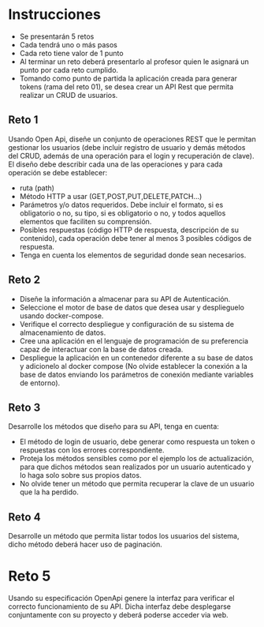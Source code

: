 # Instrucciones 

- Se presentarán 5 retos
- Cada tendrá uno o más pasos
- Cada reto tiene valor de 1 punto
- Al terminar un reto deberá presentarlo al profesor quien le asignará un punto por cada reto cumplido.
- Tomando como punto de partida la aplicación creada para generar tokens (rama del reto 01), se desea crear un API Rest que permita realizar un CRUD de usuarios.


## Reto 1

Usando Open Api, diseñe un conjunto de operaciones REST que le permitan gestionar los usuarios (debe incluir registro de usuario y demás métodos del CRUD, además de una operación para el login y recuperación de clave). El diseño debe describir cada una de las operaciones y para cada operación se debe establecer:

- ruta (path)
- Método HTTP a usar (GET,POST,PUT,DELETE,PATCH...)
- Parámetros y/o datos requeridos. Debe incluir el formato, si es obligatorio o no, su tipo, si es obligatorio o no, y todos aquellos elementos que faciliten su comprensión.
- Posibles respuestas (código HTTP de respuesta, descripción de su contenido), cada operación debe tener al menos 3 posibles códigos de respuesta.
- Tenga en cuenta los elementos de seguridad donde sean necesarios.

## Reto 2

- Diseñe la información a almacenar para su API de Autenticación.
- Seleccione el motor de base de datos que desea usar y desplieguelo usando docker-compose.
- Verifique el correcto despliegue y configuración de su sistema de almacenamiento de
datos.
- Cree una aplicación en el lenguaje de programación de su preferencia capaz de interactuar con la base de datos creada.
- Despliegue la aplicación en un contenedor diferente a su base de datos y adicionelo al docker compose (No olvide establecer la conexión a la base de datos enviando los parámetros de conexión mediante variables de entorno).

## Reto 3


Desarrolle los métodos que diseño para su API, tenga en cuenta:

- El método de login de usuario, debe generar como respuesta un token o respuestas con los errores correspondiente.
- Proteja los métodos sensibles como por el ejemplo los de actualización, para que dichos métodos sean realizados por un usuario autenticado y lo haga solo sobre sus propios datos.
- No olvide tener un método que permita recuperar la clave de un usuario que la ha perdido.

## Reto 4

Desarrolle un método que permita listar todos los usuarios del sistema, dicho método
deberá hacer uso de paginación.

# Reto 5

Usando su especificación OpenApi genere la interfaz para verificar el correcto funcionamiento de su API. Dicha interfaz debe desplegarse conjuntamente con su proyecto y deberá poderse acceder via web.